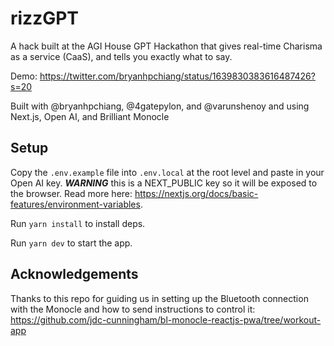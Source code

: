 # rizzGPT

A hack built at the AGI House GPT Hackathon that gives real-time Charisma as a service (CaaS), and tells you exactly what to say.

Demo: https://twitter.com/bryanhpchiang/status/1639830383616487426?s=20

Built with @bryanhpchiang, @4gatepylon, and @varunshenoy and using Next.js, Open AI, and Brilliant Monocle 

## Setup
Copy the `.env.example` file into `.env.local` at the root level and paste in your Open AI key. ***WARNING*** this is a NEXT_PUBLIC key so it will be exposed to the browser. Read more here: https://nextjs.org/docs/basic-features/environment-variables. 

Run `yarn install` to install deps.

Run `yarn dev` to start the app.

## Acknowledgements

Thanks to this repo for guiding us in setting up the Bluetooth connection with the Monocle and how to send instructions to control it: https://github.com/jdc-cunningham/bl-monocle-reactjs-pwa/tree/workout-app

